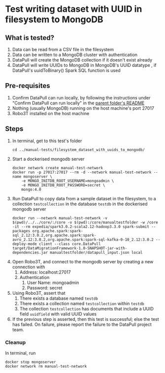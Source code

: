 # Test writing dataset with UUID in filesystem to MongoDB

## What is tested?
1. Data can be read from a CSV file in the filesystem
1. Data can be written to a MongoDB cluster with authentication
1. DataPull will create the MongoDB collection if it doesn't exist already
1. DataPull will write UUIDs to MongoDB in MongoDB's UUID datatype , if DataPull's uuidToBinary() Spark SQL function is used

## Pre-requisites

1. Confirm DataPull can run locally, by following the instructions under "Confirm DataPull can run locally" in the [parent folder's README](../README.md)
1. Nothing (usually MongoDB) running on the host machine's port 27017
1. Robo3T installed on the host machine

## Steps

1. In terminal, get to this test's folder
    ```shell
    cd ../manual-tests/filesystem_dataset_with_uuids_to_mongodb/
    ```
1. Start a dockerised mongodb server
    ```shell
    docker network create manual-test-network
    docker run -p 27017:27017 --rm -d --network manual-test-network --name mongoserver \
        -e MONGO_INITDB_ROOT_USERNAME=mongoadmin \
        -e MONGO_INITDB_ROOT_PASSWORD=secret \
        mongo:4.0
    ```
1. Run DataPull to copy data from a sample dataset in the filesystem, to a collection `testcollection` in the database `testdb` in the dockerised mongodb server
    ```shell
    docker run --network manual-test-network -v $(pwd)/../../core/:/core -v $(pwd):/core/manualtestfolder -w /core -it --rm expedia/spark3.0.2-scala2.12-hadoop3.3.0 spark-submit --packages org.apache.spark:spark-sql_2.12:3.0.2,org.apache.spark:spark-avro_2.12:3.0.2,org.apache.spark:spark-sql-kafka-0-10_2.12:3.0.2 --deploy-mode client --class core.DataPull target/DataMigrationFramework-1.0-SNAPSHOT-jar-with-dependencies.jar manualtestfolder/datapull_input.json local
    ```
1. Open Robo3T, and connect to the mongodb server by creating a new connection with
    1. Address: localhost:27017
    1. Authentication
        1. User Name: mongoadmin
        1. Password: secret
1. Using Robo3T, assert that
    1. There exists a database named `testdb`
    1. There exists a collection named `testcollection` within `testdb`
    1. The collection `testcollection` has documents that include a UUID field `uuidfield` with valid UUID values
1. If the previous step is asserted, then this test is successful; else the test has failed. On failure, please report the failure to the DataPull project team. 

### Cleanup

In terminal, run 
```shell
docker stop mongoserver
docker network rm manual-test-network
```
